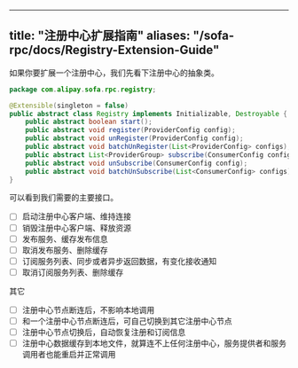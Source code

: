 
---
title: "注册中心扩展指南"
aliases: "/sofa-rpc/docs/Registry-Extension-Guide"
---


如果你要扩展一个注册中心，我们先看下注册中心的抽象类。

```java
package com.alipay.sofa.rpc.registry;

@Extensible(singleton = false)
public abstract class Registry implements Initializable, Destroyable {
    public abstract boolean start();
    public abstract void register(ProviderConfig config);
    public abstract void unRegister(ProviderConfig config);
    public abstract void batchUnRegister(List<ProviderConfig> configs);
    public abstract List<ProviderGroup> subscribe(ConsumerConfig config);
    public abstract void unSubscribe(ConsumerConfig config);
    public abstract void batchUnSubscribe(List<ConsumerConfig> configs);
}
```
可以看到我们需要的主要接口。

 - [ ] 启动注册中心客户端、维持连接
 - [ ] 销毁注册中心客户端、释放资源
 - [ ] 发布服务、缓存发布信息
 - [ ] 取消发布服务、删除缓存
 - [ ] 订阅服务列表、同步或者异步返回数据，有变化接收通知
 - [ ] 取消订阅服务列表、删除缓存

其它
 - [ ] 注册中心节点断连后，不影响本地调用
 - [ ] 和一个注册中心节点断连后，可自己切换到其它注册中心节点
 - [ ] 注册中心节点切换后，自动恢复注册和订阅信息
 - [ ] 注册中心数据缓存到本地文件，就算连不上任何注册中心，服务提供者和服务调用者也能重启并正常调用
